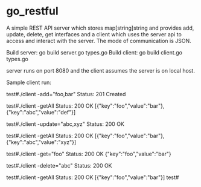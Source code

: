 # go_restful

A simple REST API server which stores map[string]string and provides add, update, delete, get interfaces and a client which uses the server api to access and interact with the server. The mode of communication is JSON.

Build server: go build server.go types.go
Build client: go build client.go types.go

server runs on port 8080 and the client assumes the server is on local host. 


Sample client run:

test#./client -add="foo,bar"
Status: 201 Created

test#./client -getAll
Status: 200 OK
[{"key":"foo","value":"bar"},{"key":"abc","value":"def"}]

test#./client -update="abc,xyz"
Status: 200 OK

test#./client -getAll
Status: 200 OK
[{"key":"foo","value":"bar"},{"key":"abc","value":"xyz"}]

test#./client -get="foo"
Status: 200 OK
{"key":"foo","value":"bar"}

test#./client -delete="abc"
Status: 200 OK

test#./client -getAll
Status: 200 OK
[{"key":"foo","value":"bar"}]
test#
